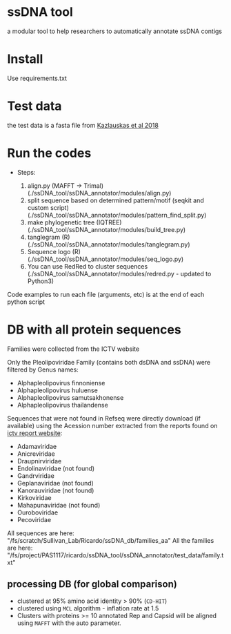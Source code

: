 # ssDNA tool
a modular tool to help researchers to automatically annotate ssDNA contigs

# Install
Use requirements.txt

# Test data
the test data is a fasta file from [Kazlauskas et al 2018](https://www.mdpi.com/1999-4915/10/4/187)

# Run the codes
- Steps:

  1. align.py (MAFFT -> Trimal) (./ssDNA_tool/ssDNA_annotator/modules/align.py)
  2. split sequence based on determined pattern/motif (seqkit and custom script) (./ssDNA_tool/ssDNA_annotator/modules/pattern_find_split.py)
  3. make phylogenetic tree (IQTREE) (./ssDNA_tool/ssDNA_annotator/modules/build_tree.py)
  4. tanglegram (R) (./ssDNA_tool/ssDNA_annotator/modules/tanglegram.py)
  5. Sequence logo (R) (./ssDNA_tool/ssDNA_annotator/modules/seq_logo.py)
  6. You can use RedRed to cluster sequences (./ssDNA_tool/ssDNA_annotator/modules/redred.py - updated to Python3)

Code examples to run each file (arguments, etc) is at the end of each python script

# DB with all protein sequences
Families were collected from the ICTV website

Only the Pleolipoviridae Family (contains both dsDNA and ssDNA) were filtered by Genus names:
- Alphapleolipovirus finnoniense
- Alphapleolipovirus huluense
- Alphapleolipovirus samutsakhonense
- Alphapleolipovirus thailandense

Sequences that were not found in Refseq were directly download (if available) using the Acession number extracted from the reports found on [ictv report website](https://ictv.global/report):
- Adamaviridae
- Anicreviridae
- Draupnirviridae
- Endolinaviridae (not found)
- Gandrviridae
- Geplanaviridae (not found)
- Kanorauviridae (not found)
- Kirkoviridae
- Mahapunaviridae (not found)
- Ouroboviridae
- Pecoviridae

All sequences are here: "/fs/scratch/Sullivan_Lab/Ricardo/ssDNA_db/families_aa"
All the families are here: "/fs/project/PAS1117/ricardo/ssDNA_tool/ssDNA_annotator/test_data/family.txt"

## processing DB (for global comparison)
- clustered at 95% amino acid identity > 90% (`CD-HIT`)
- clustered using `MCL` algorithm - inflation rate at 1.5
- Clusters with proteins >= 10 annotated Rep and Capsid will be aligned using `MAFFT` with the auto parameter.


